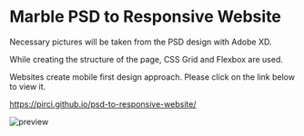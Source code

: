 # Marble PSD to Responsive Website

Necessary pictures will be taken from the PSD design with Adobe XD.

While creating the structure of the page, CSS Grid and Flexbox are used.




Websites create mobile first design approach.
Please click on the link below to view it.


https://pirci.github.io/psd-to-responsive-website/

![preview](https://user-images.githubusercontent.com/43238947/112647653-099d6980-8e49-11eb-94cb-3acb66256e5e.jpg)

 
